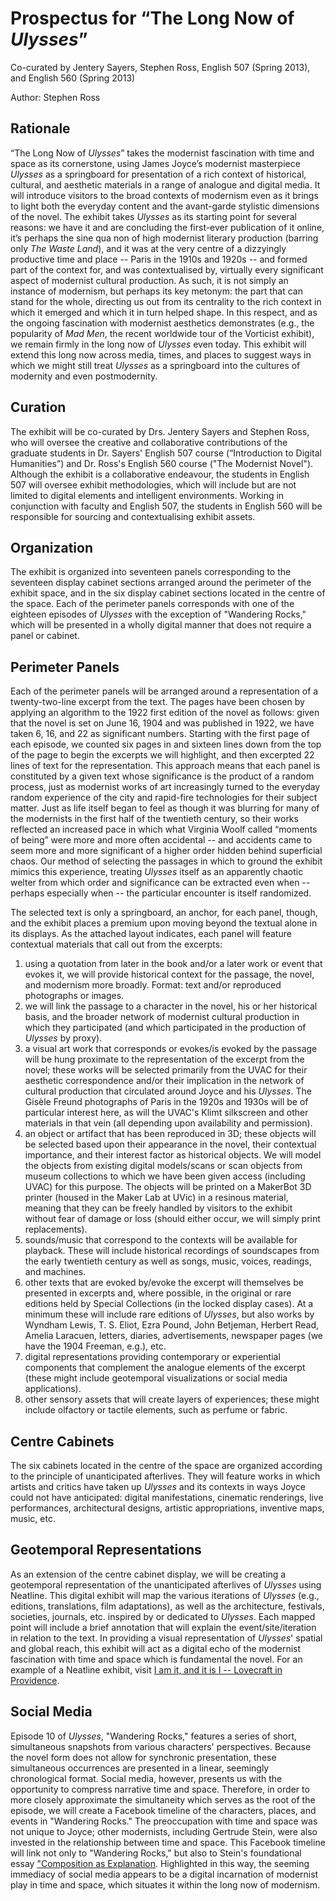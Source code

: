 # Prospectus for “The Long Now of *Ulysses*”

Co-curated by Jentery Sayers, Stephen Ross, English 507 (Spring 2013), and English 560 (Spring 2013)

Author: Stephen Ross 

## Rationale

“The Long Now of *Ulysses*” takes the modernist fascination with time and space as its cornerstone, using James Joyce’s modernist masterpiece *Ulysses* as a springboard for presentation of a rich context of historical, cultural, and aesthetic materials in a range of analogue and digital media. It will introduce visitors to the broad contexts of modernism even as it brings to light both the everyday content and the avant-garde stylistic dimensions of the novel. The exhibit takes *Ulysses* as its starting point for several reasons: we have it and are concluding the first-ever publication of it online, it’s perhaps the sine qua non of high modernist literary production (barring only *The Waste Land*), and it was at the very centre of a dizzyingly productive time and place -- Paris in the 1910s and 1920s -- and formed part of the context for, and was contextualised by, virtually every significant aspect of modernist cultural production. As such, it is not simply an instance of modernism, but perhaps its key metonym: the part that can stand for the whole, directing us out from its centrality to the rich context in which it emerged and which it in turn helped shape. In this respect, and as the ongoing fascination with modernist aesthetics demonstrates (e.g., the popularity of *Mad Men*, the recent worldwide tour of the Vorticist exhibit), we remain firmly in the long now of *Ulysses* even today. This exhibit will extend this long now across media, times, and places to suggest ways in which we might still treat *Ulysses* as a springboard into the cultures of modernity and even postmodernity.  

## Curation

The exhibit will be co-curated by Drs. Jentery Sayers and Stephen Ross, who will oversee the creative and collaborative contributions of the graduate students in Dr. Sayers' English 507 course (“Introduction to Digital Humanities”) and Dr. Ross's English 560 course ("The Modernist Novel"). Although the exhibit is a collaborative endeavour, the students in English 507 will oversee exhibit methodologies, which will include but are not limited to digital elements and intelligent environments. Working in conjunction with faculty and English 507, the students in English 560 will be responsible for sourcing and contextualising exhibit assets. 

## Organization

The exhibit is organized into seventeen panels corresponding to the seventeen display cabinet sections arranged around the perimeter of the exhibit space, and in the six display cabinet sections located in the centre of the space. Each of the perimeter panels corresponds with one of the eighteen episodes of *Ulysses* with the exception of "Wandering Rocks," which will be presented in a wholly digital manner that does not require a panel or cabinet.  

## Perimeter Panels 

Each of the perimeter panels will be arranged around a representation of a  twenty-two-line excerpt from the text. The pages have been chosen by applying an algorithm to the 1922 first edition of the novel as follows: given that the novel is set on June 16, 1904 and was published in 1922, we have taken 6, 16, and 22 as significant numbers. Starting with the first page of each episode, we counted six pages in and sixteen lines down from the top of the page to begin the excerpts we will highlight, and then excerpted 22 lines of text for the representation. This approach means that each panel is constituted by a given text whose significance is the product of a random process, just as modernist works of art increasingly turned to the everyday random experience of the city and rapid-fire technologies for their subject matter. Just as life itself began to feel as though it was blurring for many of the modernists in the first half of the twentieth century, so their works reflected an increased pace in which what Virginia Woolf called “moments of being” were more and more often accidental -- and accidents came to seem more and more significant of a higher order hidden behind superficial chaos. Our method of selecting the passages in which to ground the exhibit mimics this experience, treating *Ulysses* itself as an apparently chaotic welter from which order and significance can be extracted even when -- perhaps especially when -- the particular encounter is itself randomized. 

The selected text is only a springboard, an anchor, for each panel, though, and the exhibit places a premium upon moving beyond the textual alone in its displays. As the attached layout indicates, each panel will feature contextual materials that call out from the excerpts: 

1. using a quotation from later in the book and/or a later work or event that evokes it, we will provide historical context for the passage, the novel, and modernism more broadly. Format: text and/or reproduced photographs or images. 
2. we will link the passage to a character in the novel, his or her historical basis, and the broader network of modernist cultural production in which they participated (and which participated in the production of *Ulysses* by proxy).
3. a visual art work that corresponds or evokes/is evoked by the passage will be hung proximate to the representation of the excerpt from the novel; these works will be selected primarily from the UVAC for their aesthetic correspondence and/or their implication in the network of cultural production that circulated around Joyce and his *Ulysses*. The Gisèle Freund photographs of Paris in the 1920s and 1930s will be of particular interest here, as will the UVAC's Klimt silkscreen and other materials in that vein (all depending upon availability and permission).  
4. an object or artifact that has been reproduced in 3D; these objects will be selected based upon their appearance in the novel, their contextual importance, and their interest factor as historical objects. We will model the objects from existing digital models/scans or scan objects from museum collections to which we have been given access (including UVAC) for this purpose. The objects will be printed on a MakerBot 3D printer (housed in the Maker Lab at UVic) in a resinous material, meaning that they can be freely handled by visitors to the exhibit without fear of damage or loss (should either occur, we will simply print replacements).  
5. sounds/music that correspond to the contexts will be available for playback. These will include historical recordings of soundscapes from the early twentieth century as well as songs, music, voices, readings, and machines. 
6. other texts that are evoked by/evoke the excerpt will themselves be presented in excerpts and, where possible, in the original or rare editions held by Special Collections (in the locked display cases). At a minimum these will include rare editions of *Ulysses*, but also works by Wyndham Lewis, T. S. Eliot, Ezra Pound, John Betjeman, Herbert Read, Amelia Laracuen, letters, diaries, advertisements, newspaper pages (we have the 1904 Freeman, e.g.), etc.
7. digital representations providing contemporary or experiential components that complement the analogue elements of the excerpt (these might include geotemporal visualizations or social media applications).
8. other sensory assets that will create layers of experiences; these might include olfactory or tactile elements, such as perfume or fabric.   

## Centre Cabinets

The six cabinets located in the centre of the space are organized according to the principle of unanticipated afterlives. They will feature works in which artists and critics have taken up *Ulysses* and its contexts in ways Joyce could not have anticipated: digital manifestations, cinematic renderings, live performances, architectural designs, artistic appropriations, inventive maps, music, etc. 

## Geotemporal Representations

As an extension of the centre cabinet display, we will be creating a geotemporal representation of the unanticipated afterlives of *Ulysses* using Neatline. This digital exhibit will map the various iterations of *Ulysses* (e.g., editions, translations, film adaptations), as well as the architecture, festivals, societies, journals, etc. inspired by or dedicated to *Ulysses*. Each mapped point will include a brief annotation that will explain the event/site/iteration in relation to the text. In providing a visual representation of *Ulysses*' spatial and global reach, this exhibit will act as a digital echo of the modernist fascination with time and space which is fundamental the novel. For an example of a Neatline exhibit, visit [I am it, and it is I -- Lovecraft in Providence](http://lovecraft.scholarslab.org/neatline-exhibits/show/lovecraft-in-providence/fullscreen).      

## Social Media

Episode 10 of *Ulysses*, "Wandering Rocks," features a series of short, simultaneous snapshots from various characters' perspectives. Because the novel form does not allow for synchronic presentation, these simultaneous occurrences are presented in a linear, seemingly chronological format. Social media, however, presents us with the opportunity to compress narrative time and space. Therefore, in order to more closely approximate the simultaneity which serves as the root of the episode, we will create a Facebook timeline of the characters, places, and events in "Wandering Rocks." The preoccupation with time and space was not unique to Joyce; other modernists, including Gertrude Stein, were also invested in the relationship between time and space. This Facebook timeline will link not only to "Wandering Rocks," but also to Stein's foundational essay ["Composition as Explanation](http://www.poetryfoundation.org/learning/essay/238702). Highlighted in this way, the seeming immediacy of social media appears to be a digital incarnation of modernist play in time and space, which situates it within the long now of modernism. 
